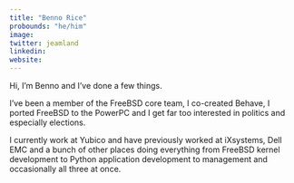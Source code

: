 ```yaml
---
title: "Benno Rice"
probounds: "he/him"
image:
twitter: jeamland
linkedin:
website:
---
```


Hi, I’m Benno and I’ve done a few things.

I’ve been a member of the FreeBSD core team, I co-created Behave, I ported FreeBSD to the PowerPC and I get far too interested in politics and especially elections.

I currently work at Yubico and have previously worked at iXsystems, Dell EMC and a bunch of other places doing everything from FreeBSD kernel development to Python application development to management and occasionally all three at once.